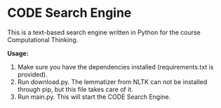 # CODE Search Engine
This is a text-based search engine written in Python for the course Computational Thinking.

**Usage:**
1. Make sure you have the dependencies installed (requirements.txt is provided).
2. Run download.py. The lemmatizer from NLTK can not be installed through pip, but this file takes care of it.
3. Run main.py. This will start the CODE Search Engine.